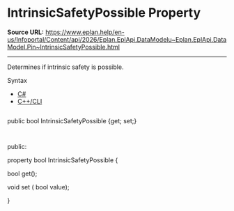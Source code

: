 # IntrinsicSafetyPossible Property

**Source URL:** https://www.eplan.help/en-us/Infoportal/Content/api/2026/Eplan.EplApi.DataModelu~Eplan.EplApi.DataModel.Pin~IntrinsicSafetyPossible.html

---

Determines if intrinsic safety is possible.

Syntax

- [C#](#i-syntax-CS)
- [C++/CLI](#i-syntax-CPP2005)

```
```
public bool IntrinsicSafetyPossible {get; set;}
```
```

```
```
public:

property bool IntrinsicSafetyPossible {

   bool get();

   void set (    bool value);

}
```
```

